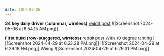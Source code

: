 ```yaml
---
date: 2024-05-26
---
```

**34 key daily driver (columnar, wireless)**
[reddit post](https://www.reddit.com/r/ErgoMechKeyboards/comments/1clg7mf/second_build_chocofi_layout_minus_a_thumb_button/?utm_source=share&utm_medium=web3x&utm_name=web3xcss&utm_term=1&utm_content=share_button)
![[Screenshot 2024-05-06 at 6.54.15 AM.png]]


**First build (row-staggered, wireless)**
[reddit post](https://www.reddit.com/r/ErgoMechKeyboards/comments/1cgcvjn/first_build_wireless_lowprofile_rowstaggered_split/?utm_source=share&utm_medium=web3x&utm_name=web3xcss&utm_term=1&utm_content=share_button)
With 30 degree tenting
![[Screenshot 2024-04-29 at 6.23.28 PM.png]]
![[Screenshot 2024-04-29 at 6.29.18 PM.png]]
Wiring
![[Screenshot 2024-04-29 at 6.29.31 PM.png]]
